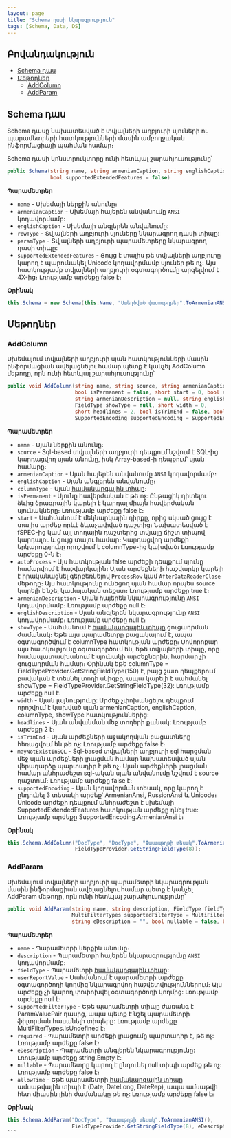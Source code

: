 ```yaml
---
layout: page
title: "Schema դասի նկարագրություն"
tags: [Schema, Data, DS]
---
```


## Բովանդակություն

- [Schema դաս](#schema-դաս)
- [Մեթոդներ](#մեթոդներ)
  - [AddColumn](#addcolumn)
  - [AddParam](#addparam)

## Schema դաս

Schema դասը նախատեսված է տվյալների աղբյուրի սյուների ու պարամետրերի հատկությունների մասին ամբողջական ինֆորմացիայի պահման համար։

Schema դասի կոնստրուկտորը ունի հետևյալ շարահյուսությունը՝

```c#
public Schema(string name, string armenianCaption, string englishCaption, Type rowType, Type paramType,
              bool supportedExtendedFeatures = false)
```

**Պարամետրեր**

* `name` - Սխեմայի ներքին անունը։
* `armenianCaption` - Սխեմայի հայերեն անվանումը `ANSI` կոդավորմամբ:
* `englishCaption` - Սխեմայի անգլերեն անվանումը:
* `rowType` - Տվյալների աղբյուրի սյուները նկարագրող դասի տիպը:
* `paramType` - Տվյալների աղբյուրի պարամետրերը նկարագրող դասի տիպը:
* `supportedExtendedFeatures` - Ցույց է տալիս թե տվյալների աղբյուրը կարող է պարունակել Unicode կոդավորմամբ սյուներ թե ոչ։ 
                                Այս հատկությամբ տվյալների աղբյուրի օգտագործումը արգելվում է 4X-ից։ Լռությամբ արժեքը false է։

**Օրինակ**

```c#
this.Schema = new Schema(this.Name, "Ստեղծված փաստաթղթեր".ToArmenianANSI(), "Created docs", typeof(DataRow), typeof(Param));
```

## Մեթոդներ

### AddColumn

Սխեմայում տվյալների աղբյուրի սյան հատկությունների մասին ինֆորմացիան ավելացնելու համար պետք է կանչել AddColumn մեթոդը, որն ունի հետևյալ շարահյուսությունը՝

```c#
public void AddColumn(string name, string source, string armenianCaption, string englishCaption, FieldType columnType,
                      bool isPermanent = false, short start = 0, bool autoProcess = true,
                      string armenianDescription = null, string englishDescription = null,
                      FieldType showType = null, short width = 0,
                      short headlines = 2, bool isTrimEnd = false, bool mayNotExistInSQL = false,
                      SupportedEncoding supportedEncoding = SupportedEncoding.ArmenianAnsi)
```

**Պարամետրեր**

* `name` - Սյան ներքին անունը։
* `source` - Sql-based տվյալների աղբյուրի դեպքում նշվում է SQL-ից կարդացվող սյան անունը, իսկ Array-based-ի դեպքում՝ սյան համարը։
* `armenianCaption` - Սյան հայերեն անվանումը `ANSI` կոդավորմամբ։
* `englishCaption` - Սյան անգլերեն անվանումը։
* `columnType` - Սյան [համակարգային տիպը](system_types.md)։
* `isPermanent` - Սյունը հավերժական է թե ոչ: 
                  Ընթացիկ դիտելու ձևից ծրագրային կարելի է կարդալ միայն հավերժական սյունակները։ Լռությամբ արժեքը false է։
* `start` - Սահմանում է մեկնարկային դիրքը, որից սկսած ցույց է տալիս արժեք որևէ ձևաչափված դաշտից։ 
            Նախատեսված է fSPEC-ից կամ այլ տողային դաշտերից տվյալը ճիշտ տիպով կարդալու և ցույց տալու համար։ 
            Կարդացվող արժեքի երկարությունը որոշվում է columnType-ից կախված։ Լռությամբ արժեքը 0-ն է։
* `autoProcess` - Այս հատկության false արժեքի դեպքում սյունը համարվում է հաշվարկային։ 
                  Սյան արժեքների հաշվարկը կարելի է իրականացնել գերբեռնելով `ProcessRow` կամ `AfterDataReaderClose` մեթոդը։ 
                  Այս հատկությունը ունեցող սյան համար որպես source կարելի է նշել կամայական տեքստ։
                  Լռությամբ արժեքը true է։
* `armenianDescription` - Սյան հայերեն նկարագրությունը `ANSI` կոդավորմամբ։ Լռությամբ արժեքը null է։
* `englishDescription` - Սյան անգլերեն նկարագրությունը `ANSI` կոդավորմամբ։ Լռությամբ արժեքը null է։
* `showType` - Սահմանում է [համակարգային տիպը](system_types.md) ցուցադրման ժամանակ։ 
               Եթե այս պարամետրը բացակայում է, ապա օգտագործվում է columnType հատկության արժեքը։ 
               Սովորոբար այս հատկությունը օգտագործում են, եթե տվյալների տիպը, որը համապատասխանում է սյունակի արժեքներին, հարմար չի ցուցադրման համար։
               Օրինակ եթե columnType = FieldTypeProvider.GetStringFieldType(150) է, բայց շատ դեպքերում բավական է տեսնել տողի սկիզբը, ապա կարելի է սահմանել showType = FieldTypeProvider.GetStringFieldType(32):
               Լռությամբ արժեքը null է։
* `width` - Սյան լայնությունը: Արժեք չփոխանցելու դեպքում որոշվում է կախված սյան armenianCaption, englishCaption, columnType, showType       հատկություններից:
* `headlines` - Սյան անվանման մեջ տողերի քանակ: Լռությամբ արժեքը 2 է։
* `isTrimEnd` - Սյան արժեքների աջակողմյան բացատները հեռացվում են թե ոչ: Լռությամբ արժեքը false է։
* `mayNotExistInSQL` - Sql-based տվյալների աղբյուրի sql հարցման մեջ սյան արժեքների լրացման համար նախատեսված սյան վերադարձը պարտադիր է թե ոչ։ 
                       Սյան արժեքների լրացման համար անհրաժեշտ sql-ական սյան անվանումը նշվում է source դաշտում։
                       Լռությամբ արժեքը false է։
* `supportedEncoding` - Սյան կոդավորման տեսակ, որը կարող է ընդունել 3 տեսակի արժեք՝ ArmenianAnsi, RussionAnsi և Unicode։  
                        Unicode արժեքի դեպքում անհրաժեշտ է սխեմայի SupportedExtendedFeatures հատկության արժեքը դնել true:
                        Լռությամբ արժեքը SupportedEncoding.ArmenianAnsi է։
                        
**Օրինակ**

```c#
this.Schema.AddColumn("DocType", "DocType", "Փաստաթղթի տեսակ".ToArmenianANSI(), "Document's type",
                      FieldTypeProvider.GetStringFieldType(8));
```

### AddParam

Սխեմայում տվյալների աղբյուրի պարամետրի նկարագրության մասին ինֆորմացիան ավելացնելու համար պետք է կանչել AddParam մեթոդը, որն ունի հետևյալ շարահյուսությունը՝

```c#
public void AddParam(string name, string description, FieldType fieldType, string userReportValue = null,
                     MultiFilterTypes supportedFilterType = MultiFilterTypes.IsUndefined, bool required = false, 
                     string eDescription = "", bool nullable = false, bool allowTime = false)
```

**Պարամետրեր**

* `name` - Պարամետրի ներքին անունը։
* `description` - Պարամետրի հայերեն նկարագրությունը `ANSI` կոդավորմամբ։
* `fieldType` - Պարամետրի [համակարգային տիպը](system_types.md):
* `userReportValue` - Սահմանում է պարամետրի արժեքը օգտագործողի կողմից նկարագրվող հաշվետվություններում։ 
                      Այս արժեքը չի կարող փոփոխվել օգտագործողի կողմից: Լռությամբ արժեքը null է։
* `supportedFilterType` - Եթե պարամետրի տիպը ժառանգ է ParamValuePair<T> դասից, ապա պետք է նշել պարամետրի ֆիլտրման հասանելի  տիպերը: 
                          Լռությամբ արժեքը MultiFilterTypes.IsUndefined է։
* `required` - Պարամետրի արժեքի լրացումը պարտադիր է, թե ոչ: Լռությամբ արժեքը false է։
* `eDescription` - Պարամետրի անգլերեն նկարագրությունը: Լռությամբ արժեքը string.Empty է։
* `nullable` - Պարամետրը կարող է ընդունել null տիպի արժեք թե ոչ: Լռությամբ արժեքը false է։
* `allowTime` - Եթե պարամետրի [համակարգային տիպը](system_types.md) ամսաթվային տիպի է (Date, DateLong, DateRep), ապա ամսաթվի հետ միասին լինի ժամանակը թե ոչ: Լռությամբ արժեքը false է։
                
**Օրինակ**

```c#
this.Schema.AddParam("DocType", "Փաստաթղթի տեսակ".ToArmenianANSI(),                         
                     FieldTypeProvider.GetStringFieldType(8), eDescription: "Document's type");
``՝
